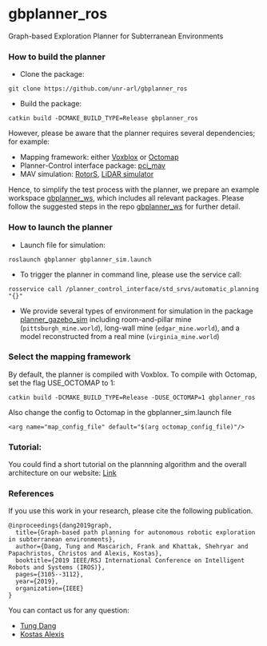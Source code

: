 # gbplanner_ros
Graph-based Exploration Planner for Subterranean Environments

### How to build the planner
- Clone the package:
```
git clone https://github.com/unr-arl/gbplanner_ros
```
- Build the package:
```
catkin build -DCMAKE_BUILD_TYPE=Release gbplanner_ros
```
However, please be aware that the planner requires several dependencies; for example:
- Mapping framework: either [Voxblox](https://github.com/ethz-asl/voxblox) or [Octomap](https://github.com/OctoMap/octomap)
- Planner-Control interface package: [pci_mav](https://github.com/unr-arl/pci_mav)
- MAV simulation: [RotorS](https://github.com/ethz-asl/rotors_simulator), [LiDAR simulator](https://github.com/unr-arl/lidar_simulator.git)

Hence, to simplify the test process with the planner, we prepare an example workspace [gbplanner_ws](https://github.com/unr-arl/gbplanner_ws), which includes all relevant packages. Please follow the suggested steps in the repo [gbplanner_ws](https://github.com/unr-arl/gbplanner_ws) for further detail.

### How to launch the planner
- Launch file for simulation:
```
roslaunch gbplanner gbplanner_sim.launch
```
- To trigger the planner in command line, please use the service call:
```
rosservice call /planner_control_interface/std_srvs/automatic_planning "{}"
```
- We provide several types of environment for simulation in the package [planner_gazebo_sim](https://github.com/unr-arl/gbplanner_ros/planner_gazebo_sim) including room-and-pillar mine (```pittsburgh_mine.world```), long-wall mine (```edgar_mine.world```), and a model reconstructed from a real mine (```virginia_mine.world```)

### Select the mapping framework
By default, the planner is compiled with Voxblox. To compile with Octomap, set the flag USE_OCTOMAP to 1:
```
catkin build -DCMAKE_BUILD_TYPE=Release -DUSE_OCTOMAP=1 gbplanner_ros
```
Also change the config to Octomap in the gbplanner_sim.launch file
```
<arg name="map_config_file" default="$(arg octomap_config_file)"/>
```

### Tutorial:
You could find a short tutorial on the plannning algorithm and the overall architecture on our website: [Link](https://www.autonomousrobotslab.com/subtplanning.html)

### References
If you use this work in your research, please cite the following publication.
```
@inproceedings{dang2019graph,
  title={Graph-based path planning for autonomous robotic exploration in subterranean environments},
  author={Dang, Tung and Mascarich, Frank and Khattak, Shehryar and Papachristos, Christos and Alexis, Kostas},
  booktitle={2019 IEEE/RSJ International Conference on Intelligent Robots and Systems (IROS)},
  pages={3105--3112},
  year={2019},
  organization={IEEE}
}
```

You can contact us for any question:
* [Tung Dang](mailto:tung.dang@nevada.unr.edu)
* [Kostas Alexis](mailto:kalexis@unr.edu)
